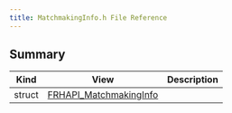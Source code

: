 ```yaml
---
title: MatchmakingInfo.h File Reference
---
```


## Summary
| Kind | View | Description |
|------|------|-------------|
|struct|[FRHAPI_MatchmakingInfo](/unreal-plugins/all/structfrhapi__matchmakinginfo/#structFRHAPI__MatchmakingInfo)||
